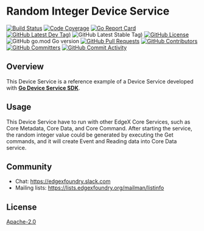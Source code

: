 # Random Integer Device Service
[![Build Status](https://jenkins.edgexfoundry.org/view/EdgeX%20Foundry%20Project/job/edgexfoundry/job/device-random/job/master/badge/icon)](https://jenkins.edgexfoundry.org/view/EdgeX%20Foundry%20Project/job/edgexfoundry/job/device-random/job/master/) [![Code Coverage](https://codecov.io/gh/edgexfoundry/device-random/branch/master/graph/badge.svg?token=tYEN8Kf8HF)](https://codecov.io/gh/edgexfoundry/device-random) [![Go Report Card](https://goreportcard.com/badge/github.com/edgexfoundry/device-random)](https://goreportcard.com/report/github.com/edgexfoundry/device-random) [![GitHub Latest Dev Tag)](https://img.shields.io/github/v/tag/edgexfoundry/device-random?include_prereleases&sort=semver&label=latest-dev)](https://github.com/edgexfoundry/device-random/tags) ![GitHub Latest Stable Tag)](https://img.shields.io/github/v/tag/edgexfoundry/device-random?sort=semver&label=latest-stable) [![GitHub License](https://img.shields.io/github/license/edgexfoundry/device-random)](https://choosealicense.com/licenses/apache-2.0/) ![GitHub go.mod Go version](https://img.shields.io/github/go-mod/go-version/edgexfoundry/device-random) [![GitHub Pull Requests](https://img.shields.io/github/issues-pr-raw/edgexfoundry/device-random)](https://github.com/edgexfoundry/device-random/pulls) [![GitHub Contributors](https://img.shields.io/github/contributors/edgexfoundry/device-random)](https://github.com/edgexfoundry/device-random/contributors) [![GitHub Committers](https://img.shields.io/badge/team-committers-green)](https://github.com/orgs/edgexfoundry/teams/device-random-committers/members) [![GitHub Commit Activity](https://img.shields.io/github/commit-activity/m/edgexfoundry/device-random)](https://github.com/edgexfoundry/device-random/commits)

## Overview
This Device Service is a reference example of a Device Service developed with **[Go Device Service SDK](https://github.com/edgexfoundry/device-sdk-go)**.
## Usage
This Device Service have to run with other EdgeX Core Services, such as Core Metadata, Core Data, and Core Command.
After starting the service, the random integer value could be generated by executing the Get commands, and it will create Event and Reading data into Core Data service.

## Community
- Chat: https://edgexfoundry.slack.com
- Mailing lists: https://lists.edgexfoundry.org/mailman/listinfo

## License
[Apache-2.0](LICENSE)
